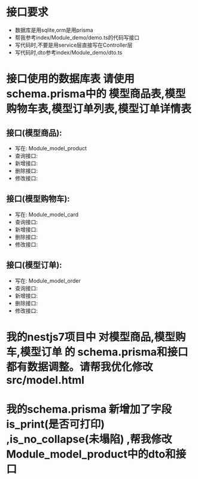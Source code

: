 # 接口要求

- 数据库是用sqlite,orm是用prisma
- 帮我参考index/Module_demo/demo.ts的代码写接口
- 写代码时,不要是用service层直接写在Controller层
- 写代码时,dto参考index/Module_demo/dto.ts

# 接口使用的数据库表 请使用 schema.prisma中的 模型商品表,模型购物车表,模型订单列表,模型订单详情表

## 接口(模型商品):
- 写在: Module_model_product
- 查询接口:
- 新增接口:
- 删除接口:
- 修改接口:

## 接口(模型购物车):

- 写在: Module_model_card
- 查询接口:
- 新增接口:
- 删除接口:
- 修改接口:

## 接口(模型订单):

- 写在: Module_model_order
- 查询接口:
- 新增接口:
- 删除接口:
- 修改接口:

# 我的nestjs7项目中 对模型商品,模型购车,模型订单 的 schema.prisma和接口都有数据调整。请帮我优化修改src/model.html




# 我的schema.prisma 新增加了字段   is_print(是否可打印)  ,is_no_collapse(未塌陷)  ,帮我修改 Module_model_product中的dto和接口
